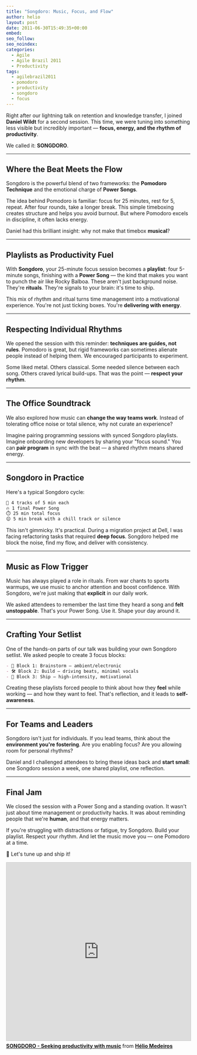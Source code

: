 ```yaml
---
title: "Songdoro: Music, Focus, and Flow"
author: helio
layout: post
date: 2011-06-30T15:49:35+00:00
embed:
seo_follow:
seo_noindex:
categories:
  - Agile
  - Agile Brazil 2011
  - Productivity
tags:
  - agilebrazil2011
  - pomodoro
  - productivity
  - songdoro
  - focus
---
```


Right after our lightning talk on retention and knowledge transfer, I joined **Daniel Wildt** for a second session. This time, we were tuning into something less visible but incredibly important — **focus, energy, and the rhythm of productivity**.

We called it: **SONGDORO**.

---

## Where the Beat Meets the Flow

Songdoro is the powerful blend of two frameworks: the **Pomodoro Technique** and the emotional charge of **Power Songs**.

The idea behind Pomodoro is familiar: focus for 25 minutes, rest for 5, repeat. After four rounds, take a longer break. This simple timeboxing creates structure and helps you avoid burnout. But where Pomodoro excels in discipline, it often lacks energy.

Daniel had this brilliant insight: why not make that timebox **musical**?

---

## Playlists as Productivity Fuel

With **Songdoro**, your 25-minute focus session becomes a **playlist**: four 5-minute songs, finishing with a **Power Song** — the kind that makes you want to punch the air like Rocky Balboa. These aren't just background noise. They're **rituals**. They're signals to your brain: it's time to ship.

This mix of rhythm and ritual turns time management into a motivational experience. You're not just ticking boxes. You're **delivering with energy**.

---

## Respecting Individual Rhythms

We opened the session with this reminder: **techniques are guides, not rules**. Pomodoro is great, but rigid frameworks can sometimes alienate people instead of helping them. We encouraged participants to experiment.

Some liked metal. Others classical. Some needed silence between each song. Others craved lyrical build-ups. That was the point — **respect your rhythm**.

---

## The Office Soundtrack

We also explored how music can **change the way teams work**. Instead of tolerating office noise or total silence, why not curate an experience?

Imagine pairing programming sessions with synced Songdoro playlists. Imagine onboarding new developers by sharing your "focus sound." You can **pair program** in sync with the beat — a shared rhythm means shared energy.

---

## Songdoro in Practice

Here's a typical Songdoro cycle:

```bash
🎵 4 tracks of 5 min each
🔥 1 final Power Song
⏱️ 25 min total focus
😌 5 min break with a chill track or silence
```

This isn't gimmicky. It's practical. During a migration project at Dell, I was facing refactoring tasks that required **deep focus**. Songdoro helped me block the noise, find my flow, and deliver with consistency.

---

## Music as Flow Trigger

Music has always played a role in rituals. From war chants to sports warmups, we use music to anchor attention and boost confidence. With Songdoro, we're just making that **explicit** in our daily work.

We asked attendees to remember the last time they heard a song and **felt unstoppable**. That's your Power Song. Use it. Shape your day around it.

---

## Crafting Your Setlist

One of the hands-on parts of our talk was building your own Songdoro setlist. We asked people to create 3 focus blocks:

```markdown
- 🧠 Block 1: Brainstorm — ambient/electronic
- 🛠️ Block 2: Build — driving beats, minimal vocals
- 🚀 Block 3: Ship — high-intensity, motivational
```

Creating these playlists forced people to think about how they **feel** while working — and how they want to feel. That's reflection, and it leads to **self-awareness**.

---

## For Teams and Leaders

Songdoro isn't just for individuals. If you lead teams, think about the **environment you're fostering**. Are you enabling focus? Are you allowing room for personal rhythms?

Daniel and I challenged attendees to bring these ideas back and **start small**: one Songdoro session a week, one shared playlist, one reflection.

---

## Final Jam

We closed the session with a Power Song and a standing ovation. It wasn't just about time management or productivity hacks. It was about reminding people that we're **human**, and that energy matters.

If you're struggling with distractions or fatigue, try Songdoro. Build your playlist. Respect your rhythm. And let the music move you — one Pomodoro at a time.

🎸 Let's tune up and ship it!

<iframe src="https://www.slideshare.net/slideshow/embed_code/key/gIwIaAYeorJiC1?startSlide=1" width="597" height="486" frameborder="0" marginwidth="0" marginheight="0" scrolling="no" style="border:1px solid #CCC; border-width:1px; margin-bottom:5px;max-width: 100%;" allowfullscreen></iframe> <div style="margin-bottom:5px"><strong> <a href="https://www.slideshare.net/slideshow/songdoro-seeking-productivity-with-music/8569838" title="SONGDORO - Seeking productivity with music" target="_blank">SONGDORO - Seeking productivity with music</a> </strong> from <strong> <a href="https://www.slideshare.net/heliomedeiros" target="_blank">Hélio Medeiros</a> </strong></div>
